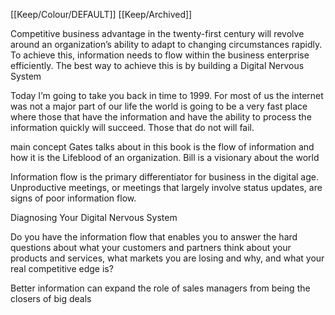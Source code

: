 [[Keep/Colour/DEFAULT]] [[Keep/Archived]] 


Competitive business advantage in the twenty-first century will revolve around an organization’s ability to adapt to changing
circumstances rapidly. To achieve this, information needs to flow within the business enterprise efficiently. The best way to achieve
this is by building a Digital Nervous System


Today I’m going to take you back in time to 1999.  For most of us the internet was not a major part of our life
the world is going to be a very fast place where those that have the information and have the ability to process the information quickly will succeed.  Those that do not will fail.
 
  main concept Gates talks about in this book is the flow of information and how it is the Lifeblood of an organization.
Bill is a visionary about the world 


Information flow is the primary differentiator for business in the digital age. 
Unproductive meetings, or meetings that largely involve status updates, are signs of poor information flow. 
 
Diagnosing Your Digital Nervous System

Do you have the information flow that enables you to answer the hard questions about what your customers and partners think about your products and services, what markets you are losing and why, and what your real competitive edge is?

Better information can expand the role of sales managers from being the closers of big deals  
